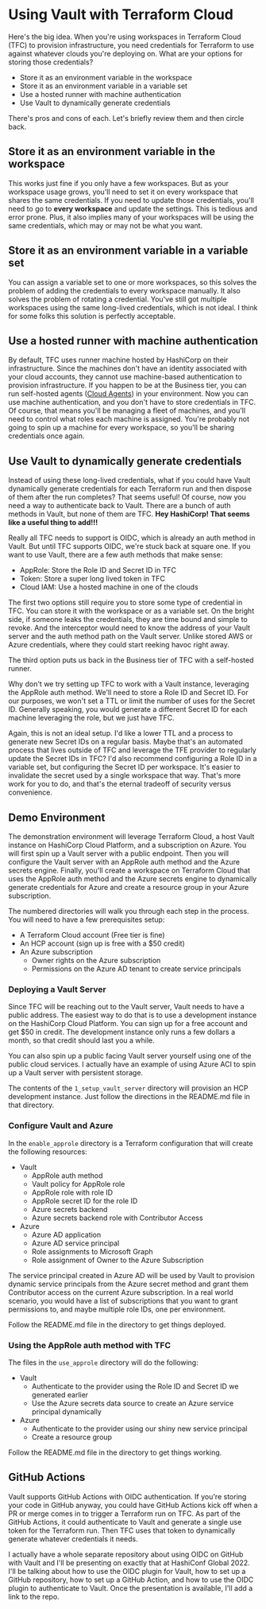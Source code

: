 # Using Vault with Terraform Cloud

Here's the big idea. When you're using workspaces in Terraform Cloud (TFC) to provision infrastructure, you need credentials for Terraform to use against whatever clouds you're deploying on. What are your options for storing those credentials?

* Store it as an environment variable in the workspace
* Store it as an environment variable in a variable set
* Use a hosted runner with machine authentication
* Use Vault to dynamically generate credentials

There's pros and cons of each. Let's briefly review them and then circle back.

## Store it as an environment variable in the workspace

This works just fine if you only have a few workspaces. But as your workspace usage grows, you'll need to set it on every workspace that shares the same credentials. If you need to update those credentials, you'll need to go to **every workspace** and update the settings. This is tedious and error prone. Plus, it also implies many of your workspaces will be using the same credentials, which may or may not be what you want.

## Store it as an environment variable in a variable set

You can assign a variable set to one or more workspaces, so this solves the problem of adding the credentials to every workspace manually. It also solves the problem of rotating a credential. You've still got multiple workspaces using the same long-lived credentials, which is not ideal. I think for some folks this solution is perfectly acceptable.

## Use a hosted runner with machine authentication

By default, TFC uses runner machine hosted by HashiCorp on their infrastructure. Since the machines don't have an identity associated with your cloud accounts, they cannot use machine-based authentication to provision infrastructure. If you happen to be at the Business tier, you can run self-hosted agents ([Cloud Agents](https://www.terraform.io/cloud-docs/agents)) in your environment. Now you can use machine authentication, and you don't have to store credentials in TFC. Of course, that means you'll be managing a fleet of machines, and you'll need to control what roles each machine is assigned. You're probably not going to spin up a machine for every workspace, so you'll be sharing credentials once again.

## Use Vault to dynamically generate credentials

Instead of using these long-lived credentials, what if you could have Vault dynamically generate credentials for each Terraform run and then dispose of them after the run completes? That seems useful! Of course, now you need a way to authenticate back to Vault. There are a bunch of auth methods in Vault, but none of them are TFC. **Hey HashiCorp! That seems like a useful thing to add!!!**

Really all TFC needs to support is OIDC, which is already an auth method in Vault. But until TFC supports OIDC, we're stuck back at square one. If you want to use Vault, there are a few auth methods that make sense:

* AppRole: Store the Role ID and Secret ID in TFC
* Token: Store a super long lived token in TFC
* Cloud IAM: Use a hosted machine in one of the clouds

The first two options still require you to store some type of credential in TFC. You can store it with the workspace or as a variable set. On the bright side, if someone leaks the credentials, they are time bound and simple to revoke. And the interceptor would need to know the address of your Vault server and the auth method path on the Vault server. Unlike stored AWS or Azure credentials, where they could start reeking havoc right away.

The third option puts us back in the Business tier of TFC with a self-hosted runner.

Why don't we try setting up TFC to work with a Vault instance, leveraging the AppRole auth method. We'll need to store a Role ID and Secret ID. For our purposes, we won't set a TTL or limit the number of uses for the Secret ID. Generally speaking, you would generate a different Secret ID for each machine leveraging the role, but we just have TFC.

Again, this is not an ideal setup. I'd like a lower TTL and a process to generate new Secret IDs on a regular basis. Maybe that's an automated process that lives outside of TFC and leverage the TFE provider to regularly update the Secret IDs in TFC? I'd also recommend configuring a Role ID in a variable set, but configuring the Secret ID per workspace. It's easier to invalidate the secret used by a single workspace that way. That's more work for you to do, and that's the eternal tradeoff of security versus convenience.

## Demo Environment

The demonstration environment will leverage Terraform Cloud, a host Vault instance on HashiCorp Cloud Platform, and a subscription on Azure. You will first spin up a Vault server with a public endpoint. Then you will configure the Vault server with an AppRole auth method and the Azure secrets engine. Finally, you'll create a workspace on Terraform Cloud that uses the AppRole auth method and the Azure secrets engine to dynamically generate credentials for Azure and create a resource group in your Azure subscription.

The numbered directories will walk you through each step in the process. You will need to have a few prerequisites setup:

* A Terraform Cloud account (Free tier is fine)
* An HCP account (sign up is free with a $50 credit)
* An Azure subscription
  * Owner rights on the Azure subscription
  * Permissions on the Azure AD tenant to create service principals

### Deploying a Vault Server

Since TFC will be reaching out to the Vault server, Vault needs to have a public address. The easiest way to do that is to use a development instance on the HashiCorp Cloud Platform. You can sign up for a free account and get $50 in credit. The development instance only runs a few dollars a month, so that credit should last you a while.

You can also spin up a public facing Vault server yourself using one of the public cloud services. I actually have an example of using Azure ACI to spin up a Vault server with persistent storage.

The contents of the `1_setup_vault_server` directory will provision an HCP development instance. Just follow the directions in the README.md file in that directory.

### Configure Vault and Azure

In the `enable_approle` directory is a Terraform configuration that will create the following resources:

* Vault
  * AppRole auth method
  * Vault policy for AppRole role
  * AppRole role with role ID
  * AppRole secret ID for the role ID
  * Azure secrets backend
  * Azure secrets backend role with Contributor Access
* Azure
  * Azure AD application
  * Azure AD service principal
  * Role assignments to Microsoft Graph
  * Role assignment of Owner to the Azure Subscription

The service principal created in Azure AD will be used by Vault to provision dynamic service principals from the Azure secret method and grant them Contributor access on the current Azure subscription. In a real world scenario, you would have a list of subscriptions that you want to grant permissions to, and maybe multiple role IDs, one per environment.

Follow the README.md file in the directory to get things deployed.

### Using the AppRole auth method with TFC

The files in the `use_approle` directory will do the following:

* Vault
  * Authenticate to the provider using the Role ID and Secret ID we generated earlier
  * Use the Azure secrets data source to create an Azure service principal dynamically
* Azure
  * Authenticate to the provider using our shiny new service principal
  * Create a resource group

Follow the README.md file in the directory to get things working.

## GitHub Actions

Vault supports GitHub Actions with OIDC authentication. If you're storing your code in GitHub anyway, you could have GitHub Actions kick off when a PR or merge comes in to trigger a Terraform run on TFC. As part of the GitHub Actions, it could authenticate to Vault and generate a single use token for the Terraform run. Then TFC uses that token to dynamically generate whatever credentials it needs.

I actually have a whole separate repository about using OIDC on GitHub with Vault and I'll be presenting on exactly that at HashiConf Global 2022. I'll be talking about how to use the OIDC plugin for Vault, how to set up a GitHub repository, how to set up a GitHub Action, and how to use the OIDC plugin to authenticate to Vault. Once the presentation is available, I'll add a link to the repo.
